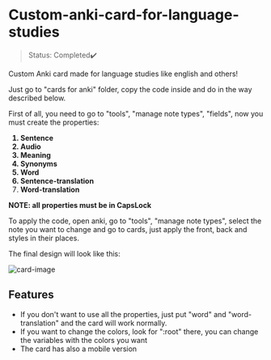 # Custom-anki-card-for-language-studies

> Status: Completed✔️

Custom Anki card made for language studies like english and others!

Just go to "cards for anki" folder, copy the code inside and do in the way described below.

First of all, you need to go to "tools", "manage note types", "fields", now you must create the properties:
<ol>
<strong><li>Sentence
        <li>Audio</li>
        <li>Meaning</li>
        <li>Synonyms</li>
        <li>Word</li>
        <li>Sentence-translation</li>
        <li>Word-translation</strong></li>
</ol>
<strong>NOTE: all properties must be in CapsLock</strong>

To apply the code, open anki, go to "tools", "manage note types", select the note you want to change and go to cards, just apply the front, back and styles in their places.

The final design will look like this:

![card-image](https://user-images.githubusercontent.com/85968341/221302157-cd13be59-15d4-40ed-9f67-c0698a29b758.png)

## Features

<ul>
  <li>If you don't want to use all the properties, just put "word" and "word-translation" and the card will work normally.</li>
  <li>If you want to change the colors, look for ":root" there, you can change the variables with the colors you want</li>
  <li>The card has also a mobile version</li>
</ul>
